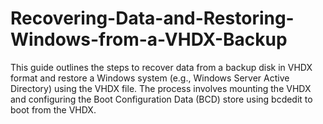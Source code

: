 # Recovering-Data-and-Restoring-Windows-from-a-VHDX-Backup
This guide outlines the steps to recover data from a backup disk in VHDX format and restore a Windows system (e.g., Windows Server Active Directory) using the VHDX file. The process involves mounting the VHDX and configuring the Boot Configuration Data (BCD) store using bcdedit to boot from the VHDX.
